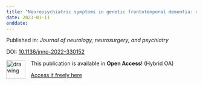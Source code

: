 ```yaml
---
title: "Neuropsychiatric symptoms in genetic frontotemporal dementia: developing a new module for Clinical Rating Scales."
date: 2023-01-11
enddate:
---
```


Published in: *Journal of neurology, neurosurgery, and psychiatry*

DOI: [10.1136/jnnp-2022-330152](https://doi.org/10.1136/jnnp-2022-330152)

<img src="https://upload.wikimedia.org/wikipedia/commons/thumb/7/77/Open_Access_logo_PLoS_transparent.svg/800px-Open_Access_logo_PLoS_transparent.svg.png" alt="drawing" width="50" align="left"/> &nbsp;&nbsp;&nbsp;This publication is available in **Open Access**! (Hybrid OA)

&nbsp;&nbsp;&nbsp;<a href="https://jnnp.bmj.com/content/jnnp/early/2023/01/10/jnnp-2022-330152.full.pdf">Access it freely here</a>

